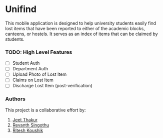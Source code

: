 # Unifind

This mobile application is designed to help university students easily find 
lost items that have been reported to either of the academic blocks, canteens,
or hostels. It serves as an index of items that can be claimed by students.

### TODO: High Level Features
- [ ] Student Auth
- [ ] Department Auth
- [ ] Upload Photo of Lost Item
- [ ] Claims on Lost Item
- [ ] Discharge Lost Item (post-verification)

### Authors
This project is a collaborative effort by:
1. [ Jeet Thakur ](https://github.com/Jeet-Thakur)
2. [ Revanth Singothu ](https://github.com/rev-sin)
3. [ Ritesh Koushik ](https://github.com/IAmRiteshKoushik)
